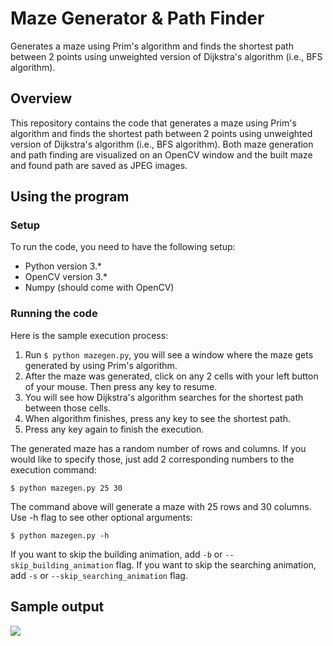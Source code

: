 # Maze Generator & Path Finder
Generates a maze using Prim's algorithm and finds the shortest path between 2 points using unweighted version of Dijkstra's algorithm (i.e., BFS algorithm).

## Overview

This repository contains the code that generates a maze using Prim's algorithm and finds the shortest path between 2 points using unweighted version of Dijkstra's algorithm (i.e., BFS algorithm). Both maze generation and path finding are visualized on an OpenCV window and the built maze and found path are saved as JPEG images.

## Using the program

### Setup

To run the code, you need to have the following setup:

*	Python version 3.*
*	OpenCV version 3.*
*	Numpy (should come with OpenCV)

### Running the code

Here is the sample execution process:

1. Run `$ python mazegen.py`, you will see a window where the maze gets generated by using Prim's algorithm.
2. After the maze was generated, click on any 2 cells with your left button of your mouse. Then press any key to resume.
3. You will see how Dijkstra's algorithm searches for the shortest path between those cells.
4. When algorithm finishes, press any key to see the shortest path.
5. Press any key again to finish the execution.

The generated maze has a random number of rows and columns. If you would like to specify those, just add 2 corresponding numbers to the execution command:

`$ python mazegen.py 25 30`

The command above will generate a maze with 25 rows and 30 columns. Use -h flag to see other optional arguments:

`$ python mazegen.py -h`

If you want to skip the building animation, add `-b` or `--skip_building_animation` flag.
If you want to skip the searching animation, add `-s` or `--skip_searching_animation` flag.

## Sample output

![](example.gif)